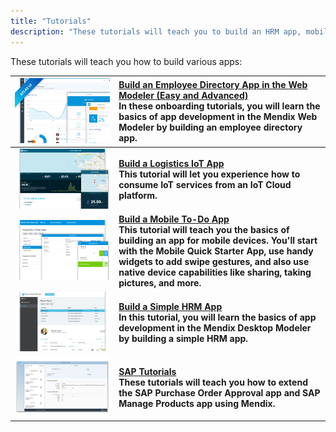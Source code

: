 ```yaml
---
title: "Tutorials"
description: "These tutorials will teach you to build an HRM app, mobile to-do app, and an IoT app."
---
```


These tutorials will teach you how to build various apps:

| [![](attachments/overview/Employee_directory.png)](build-an-employee-directory-app-easy) | [Build an Employee Directory App in the Web Modeler (Easy and Advanced)](onboarding-tutorials)<br> In these onboarding tutorials, you will learn the basics of app development in the Mendix Web Modeler by building an employee directory app. |
|------|:-----|
| [![](attachments/overview/Iot.png)](build-an-iot-app) | **[Build a Logistics IoT App](build-an-iot-app)<br> This tutorial will let you experience how to consume IoT services from an IoT Cloud platform.** |
| [![](attachments/overview/Mobile_to_do.png)](create-a-to-do-app) | **[Build a Mobile To-Do App](create-a-to-do-app)<br>This tutorial will teach you the basics of building an app for mobile devices. You'll start with the Mobile Quick Starter App, use handy widgets to add swipe gestures, and also use native device capabilities like sharing, taking pictures, and more.** |
| [![](attachments/overview/HRM_app.png)](build-a-simple-hrm-app) | **[Build a Simple HRM App](build-a-simple-hrm-app)<br> In this tutorial, you will learn the basics of app development in the Mendix Desktop Modeler by building a simple HRM app.** |
| [![](attachments/overview/sap-tutorials.png)](sap-tutorials) | **[SAP Tutorials](sap-tutorials)<br> These tutorials will teach you how to extend the SAP Purchase Order Approval app and SAP Manage Products app using Mendix.** |